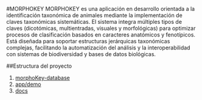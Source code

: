 #MORPHOKEY
MORPHOKEY es una aplicación en desarrollo orientada a la identificación taxonómica de animales mediante la implementación de claves taxonómicas sistemáticas. El sistema integra múltiples tipos de claves (dicotómicas, multientradas, visuales y morfológicas) para optimizar procesos de clasificación basados en caracteres anatómicos y fenotípicos. Está diseñada para soportar estructuras jerárquicas taxonómicas complejas, facilitando la automatización del análisis y la interoperabilidad con sistemas de biodiversidad y bases de datos biológicas.

##Estructura del proyecto
1. [morphoKey-database](https://github.com/Luis-For/MorphoKey-ui-backend/tree/main/morphoKey-database)
2. [app/demo](https://github.com/Luis-For/MorphoKey-ui-backend/tree/main/app/demo)
3. [docs](https://github.com/Luis-For/MorphoKey-ui-backend/tree/main/docs)

